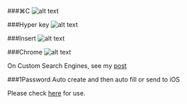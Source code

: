 ###⌘C
![alt text](http://i.imgur.com/jgq2pS7.png "⌘C")

###Hyper key
![alt text](http://i.imgur.com/iM3dWBg.png "Hyper key")

###Insert
![alt text](http://i.imgur.com/S8kgMg0.png "Insert")

###Chrome
![alt text](http://i.imgur.com/sfJMTrc.png "Chrome")

On Custom Search Engines, see my [post](http://lsfalimis.github.io/2014/05/03/chrome-custom-search-engines-i-use/)

###1Password Auto create and then auto fill or send to iOS

Please check [here](http://lsfalimis.github.io/2014/05/04/auto-create-a-new-password-and-auto-fill-or-send-to-ios-an-example/) for use.

